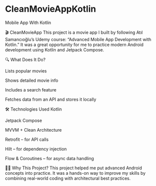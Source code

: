# CleanMovieAppKotlin
Mobile App With Kotlin 

🎬 CleanMovieApp
This project is a movie app I built by following Atıl Samancıoğlu’s Udemy course: “Advanced Mobile App Development with Kotlin.” It was a great opportunity for me to practice modern Android development using Kotlin and Jetpack Compose.

🔍 What Does It Do?

Lists popular movies

Shows detailed movie info

Includes a search feature

Fetches data from an API and stores it locally

🛠️ Technologies Used
Kotlin

Jetpack Compose

MVVM + Clean Architecture

Retrofit – for API calls

Hilt – for dependency injection

Flow & Coroutines – for async data handling


👨‍💻 Why This Project?
This project helped me put advanced Android concepts into practice. It was a hands-on way to improve my skills by combining real-world coding with architectural best practices.
